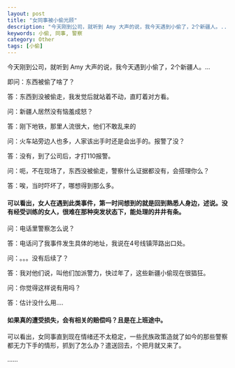 ```yaml
---
layout: post
title: "女同事被小偷光顾"
description: "今天刚到公司，就听到 Amy 大声的说，我今天遇到小偷了，2个新疆人。..."
keywords: 小偷, 同事, 警察
category: Other
tags: [小偷]
---
```



今天刚到公司，就听到 Amy 大声的说，我今天遇到小偷了，2个新疆人。...

即问：东西被偷了啥了？

答：东西到没被偷走，我发觉后就站着不动，直盯着对方看。

问：新疆人居然没有恼羞成怒？

答：刚下地铁，那里人流很大，他们不敢乱来的

<!-- more -->

问：火车站旁边人也多，人家该出手时还是会出手的。报警了没？

答：没有，到了公司后，才打110报警。

问：呃，不在现场了，东西没被偷走，警察什么证据都没有，会搭理你么？

答：唉，当时吓坏了，哪想得到那么多。

#### 可以看出，女人在遇到此类事件，第一时间想到的就是回到熟悉人身边，述说。没有经受训练的女人，很难在那种突发状态下，能处理的井井有条。

问：电话里警察怎么说？

答：电话问了我事件发生具体的地址，我说在4号线镇萍路出口处。

问：。。。没有后续了？

答：我对他们说，叫他们加派警力，快过年了，这些新疆小偷现在很猖狂。

问：你觉得这样说有用吗？

答：估计没什么用....

#### 如果真的遭受损失，会有相关的赔偿吗？且是在上班途中。

可以看出，女同事直到现在情绪还不太稳定，一些民族政策造就了如今的那些警察都无力下手的情形，抓到了怎么办？遣送回去，个把月就又来了。

……
